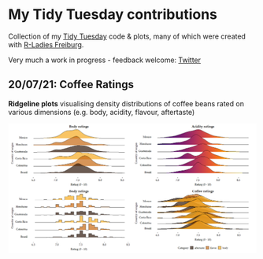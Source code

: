 # My Tidy Tuesday contributions

Collection of my [Tidy Tuesday](https://github.com/rfordatascience/tidytuesday) code & plots, many of which were created with [R-Ladies Freiburg](https://www.meetup.com/rladies-freiburg/).

Very much a work in progress - feedback welcome: [Twitter](https://twitter.com/JuliaMuellerFr)


## 20/07/21: Coffee Ratings

**Ridgeline plots** visualising density distributions of coffee beans rated on various dimensions (e.g. body, acidity, flavour, aftertaste)

![Coffee rating plots](https://github.com/JuliaMuellerFr/tidy_tuesday/blob/main/plots/20_07_21_plot.png)

